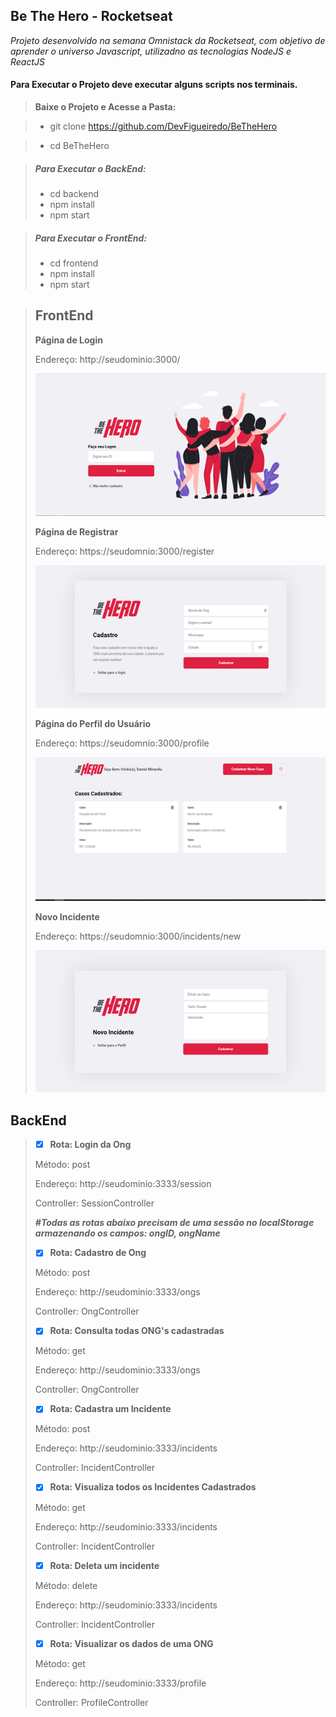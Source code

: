 ## Be The Hero - Rocketseat
_Projeto desenvolvido na semana Omnistack da Rocketseat, com objetivo de aprender o universo Javascript, utilizadno as tecnologias NodeJS e ReactJS_

#### Para Executar o Projeto deve executar alguns scripts nos terminais.

> **Baixe o Projeto e Acesse a Pasta:**

> - git clone https://github.com/DevFigueiredo/BeTheHero

> - cd BeTheHero

> ##### Para Executar o BackEnd:
> - cd backend
> - npm install
> - npm start

> ##### Para Executar o FrontEnd:
> - cd frontend
> - npm install
> - npm start


> ## FrontEnd
> **Página de Login**
> 
> Endereço: http://seudominio:3000/
> 
>![Página de Login](login.png)
> 
> 
> **Página de Registrar**
> 
> Endereço: https://seudomnio:3000/register
> 
>![Página de Login](register.png)
>
> 
> 
> **Página do Perfil do Usuário**
> 
> Endereço: https://seudomnio:3000/profile
> 
>![Página de Login](profile.png)
>
> 
> 
> **Novo Incidente**
> 
> Endereço: https://seudomnio:3000/incidents/new
>
>![Página de Login](new_incident.png)





## BackEnd
> * [X] **Rota: Login da Ong**
>
> Método: post
>
> Endereço: http://seudominio:3333/session
>
> Controller: SessionController
> 
> **_#Todas as rotas abaixo precisam de uma sessão no localStorage armazenando os campos: ongID, ongName_**
> * [X] **Rota: Cadastro de Ong**
>
> Método: post
>
> Endereço: http://seudominio:3333/ongs
>
> Controller: OngController
> 
> * [X] **Rota: Consulta todas ONG's cadastradas**
>
> Método: get
>
> Endereço: http://seudominio:3333/ongs
>
> Controller: OngController
>  
> * [X] **Rota: Cadastra um Incidente**
>
> Método: post
>
> Endereço: http://seudominio:3333/incidents
>
> Controller: IncidentController
> 
> * [X] **Rota: Visualiza todos os Incidentes Cadastrados**
>
> Método: get
>
> Endereço: http://seudominio:3333/incidents
>
> Controller: IncidentController
> 
> * [X] **Rota: Deleta um incidente**
>
> Método: delete
>
> Endereço: http://seudominio:3333/incidents
>
> Controller: IncidentController
> 
> * [X] **Rota: Visualizar os dados de uma ONG**
>
> Método: get
>
> Endereço: http://seudominio:3333/profile
>
> Controller: ProfileController